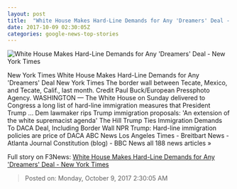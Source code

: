 ```yaml
---
layout: post
title:  "White House Makes Hard-Line Demands for Any 'Dreamers' Deal - New York Times"
date: 2017-10-09 02:30:05Z
categories: google-news-top-stories
---
```


![White House Makes Hard-Line Demands for Any 'Dreamers' Deal - New York Times](https://static01.nyt.com/images/2017/10/09/us/09DC-DACA/09DC-DACA-facebookJumbo.jpg)

New York Times White House Makes Hard-Line Demands for Any 'Dreamers' Deal New York Times The border wall between Tecate, Mexico, and Tecate, Calif., last month. Credit Paul Buck/European Pressphoto Agency. WASHINGTON — The White House on Sunday delivered to Congress a long list of hard-line immigration measures that President Trump ... Dem lawmaker rips Trump immigration proposals: 'An extension of the white supremacist agenda' The Hill Trump Ties Immigration Demands To DACA Deal, Including Border Wall NPR Trump: Hard-line immigration policies are price of DACA ABC News Los Angeles Times - Breitbart News - Atlanta Journal Constitution (blog) - BBC News all 188 news articles »


Full story on F3News: [White House Makes Hard-Line Demands for Any 'Dreamers' Deal - New York Times](http://www.f3nws.com/n/GeyJ3F)

> Posted on: Monday, October 9, 2017 2:30:05 AM
